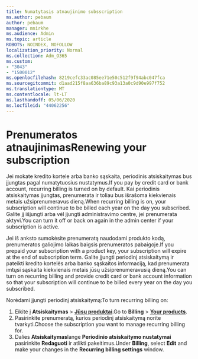```yaml
---
title: Numatytasis atnaujinimo subsscription
ms.author: pebaum
author: pebaum
manager: mnirkhe
ms.audience: Admin
ms.topic: article
ROBOTS: NOINDEX, NOFOLLOW
localization_priority: Normal
ms.collection: Adm_O365
ms.custom:
- "3043"
- "1500012"
ms.openlocfilehash: 8219cefc33ac085ee71e50c512f9f94abc047fca
ms.sourcegitcommit: d1aad215f8aa636ba89c93a13a0c9d90e997f752
ms.translationtype: MT
ms.contentlocale: lt-LT
ms.lasthandoff: 05/06/2020
ms.locfileid: "44062256"
---
```

# <a name="renewing-your-subscription"></a><span data-ttu-id="c8374-102">Prenumeratos atnaujinimas</span><span class="sxs-lookup"><span data-stu-id="c8374-102">Renewing your subscription</span></span>

<span data-ttu-id="c8374-103">Jei mokate kredito kortele arba banko sąskaita, periodinis atsiskaitymas bus įjungtas pagal numatytuosius nustatymus.</span><span class="sxs-lookup"><span data-stu-id="c8374-103">If you pay by credit card or bank account, recurring billing is turned on by default.</span></span> <span data-ttu-id="c8374-104">Kai periodinis atsiskaitymas įjungtas, prenumerata ir toliau bus išrašoma kiekvienais metais užsiprenumeravus dieną.</span><span class="sxs-lookup"><span data-stu-id="c8374-104">When recurring billing is on, your subscription will continue to be billed each year on the day you subscribed.</span></span> <span data-ttu-id="c8374-105">Galite jį išjungti arba vėl įjungti administravimo centre, jei prenumerata aktyvi.</span><span class="sxs-lookup"><span data-stu-id="c8374-105">You can turn it off or back on again in the admin center if your subscription is active.</span></span>

<span data-ttu-id="c8374-106">Jei iš anksto sumokėsite prenumeratą naudodami produkto kodą, prenumeratos galiojimo laikas baigsis prenumeratos pabaigoje.</span><span class="sxs-lookup"><span data-stu-id="c8374-106">If you prepaid your subscription with a product key, your subscription will expire at the end of subscription term.</span></span> <span data-ttu-id="c8374-107">Galite įjungti periodinį atsiskaitymą ir pateikti kredito kortelės arba banko sąskaitos informaciją, kad prenumerata imtųsi sąskaita kiekvienais metais jūsų užsiprenumeravusią dieną.</span><span class="sxs-lookup"><span data-stu-id="c8374-107">You can turn on recurring billing and provide credit card or bank account information so that your subscription will continue to be billed every year on the day you subscribed.</span></span>

<span data-ttu-id="c8374-108">Norėdami įjungti periodinį atsiskaitymą:</span><span class="sxs-lookup"><span data-stu-id="c8374-108">To turn recurring billing on:</span></span> 

1. <span data-ttu-id="c8374-109">Eikite į **Atsiskaitymas** > **[Jūsų produktai](https://go.microsoft.com/fwlink/p/?linkid=842054)**.</span><span class="sxs-lookup"><span data-stu-id="c8374-109">Go to **Billing** > **[Your products](https://go.microsoft.com/fwlink/p/?linkid=842054)**.</span></span>
2. <span data-ttu-id="c8374-110">Pasirinkite prenumeratą, kurios periodinį atsiskaitymą norite tvarkyti.</span><span class="sxs-lookup"><span data-stu-id="c8374-110">Choose the subscription you want to manage recurring billing for.</span></span>
3. <span data-ttu-id="c8374-111">Dalies **Atsiskaitymas**lange **Periodinio atsiskaitymo nustatymai** pasirinkite **Redaguoti** ir atlikti pakeitimus.</span><span class="sxs-lookup"><span data-stu-id="c8374-111">Under **Billing**, select **Edit** and make your changes in the **Recurring billing settings** window.</span></span> 